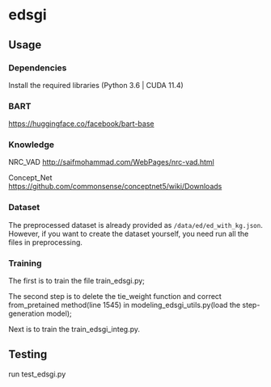 # edsgi

## Usage

### Dependencies

Install the required libraries (Python 3.6 | CUDA 11.4)

### BART
https://huggingface.co/facebook/bart-base

### Knowledge
NRC_VAD http://saifmohammad.com/WebPages/nrc-vad.html

Concept_Net https://github.com/commonsense/conceptnet5/wiki/Downloads

### Dataset

The preprocessed dataset is already provided as `/data/ed/ed_with_kg.json`. However, if you want to create the dataset yourself, you need run all the files in preprocessing.

### Training
The first is to train the file train_edsgi.py;

The second step is to delete the tie_weight function and correct from_pretained method(line 1545) in modeling_edsgi_utils.py(load the step-generation model);

Next is to train the train_edsgi_integ.py.

## Testing
run test_edsgi.py
